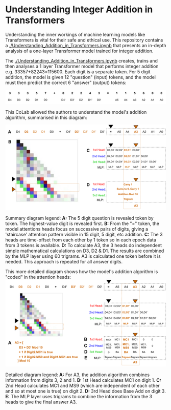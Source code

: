# Understanding Integer Addition in Transformers

Understanding the inner workings of machine learning models like Transformers is vital for their safe and ethical use. 
This repository contains a [./Understanding_Addition_in_Transformers.ipynb](https://github.com/apartresearch/conceptual-interp/blob/main/Understanding_Addition_in_Transformers.ipynb) that presents an in-depth analysis of a one-layer Transformer model trained for integer addition.

The [./Understanding_Addition_in_Transformers.ipynb](https://github.com/apartresearch/conceptual-interp/blob/main/Understanding_Addition_in_Transformers.ipynb) creates, trains and then analyses a 1 layer Transformer model that performs integer addition e.g. 33357+82243=115600. Each digit is a separate token. For 5 digit addition, the model is given 12 "question" (input) tokens, and the model must then predict the correct 6 "answer" (output) tokens:   

![QuestionAnswer](./QuestionAnswer.svg?raw=true "Question Answer Shape")

This CoLab allowed the authors to understand the model's addition algorithm, summarised in this diagram: 

![StaircaseA3_Summary](./StaircaseA3_Summary.svg?raw=true "StaircaseA3_Summary")

Summary diagram legend: **A:** The 5 digit question is revealed token by token. The highest-value digit is revealed first. **B:** From the "=" token, the model attentions heads focus on successive pairs of digits, giving a 'staircase' attention pattern visible in 15 digit, 5 digit, etc addition. **C:** The 3 heads are time-offset from each other by 1 token so in each epoch data from 3 tokens is available. **D:** To calculate A3, the 3 heads do independent simple mathematical calculations on D3, D2 & D1. The results are combined by the MLP layer using 60 trigrams. A3 is calculated one token before it is needed. This approach is repeated for all answer digits.

This more detailed diagram shows how the model's addition algorithm is "coded" in the attention heads:
![StaircaseA3_Detailed](./StaircaseA3_Detailed.svg?raw=true "StaircaseA3_Detailed")

Detailed diagram legend: **A:** For A3, the addition algorithm combines information from digits 3, 2 and 1. **B:** 1st Head calculates MC1 on digit 1. **C:** 2nd Head calculates MC1 and MS9 (which are independent of each other and so at most one is true) on digit 2. **D:** 3rd Head does Base Add on digit 3. **E:** The MLP layer uses trigrams to combine the information from the 3 heads to give the final answer A3. 
